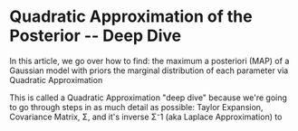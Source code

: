 # Quadratic Approximation of the Posterior -- Deep Dive

In this article, we go over how to find:
the maximum a posteriori (MAP) of a Gaussian model with priors
the marginal distribution of each parameter via Quadratic Approximation

This is called a Quadratic Approximation "deep dive" because we're going to go through steps in as much detail as possible: Taylor Expansion, Covariance Matrix, Σ, and it's inverse Σ⁻1
(aka Laplace Approximation) to
